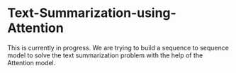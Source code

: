 # Text-Summarization-using-Attention
This is currently in progress. We are trying to build a sequence to sequence model to solve the text summarization problem with the help of the Attention model.
